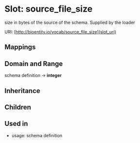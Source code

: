 # Slot: source_file_size


size in bytes of the source of the schema.  Supplied by the loader

URI: [http://bioentity.io/vocab/source_file_size](slot_uri)
## Mappings

## Domain and Range

schema definition -> **integer**
## Inheritance

## Children

## Used in

 *  usage: schema definition
